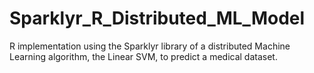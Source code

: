 # Sparklyr_R_Distributed_ML_Model
R implementation using the Sparklyr library of a distributed Machine Learning algorithm, the Linear SVM, to predict a medical dataset.

